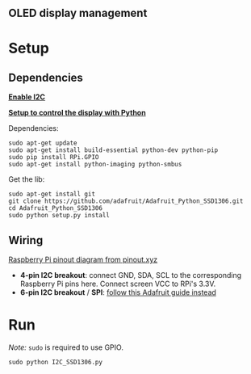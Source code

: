 OLED display management
-----

# Setup

## Dependencies

[**Enable I2C**](https://learn.adafruit.com/adafruits-raspberry-pi-lesson-4-gpio-setup/configuring-i2c)

[**Setup to control the display with Python**](https://learn.adafruit.com/adafruit-128x64-oled-bonnet-for-raspberry-pi/usage?view=all#usage)

Dependencies:
```
sudo apt-get update
sudo apt-get install build-essential python-dev python-pip
sudo pip install RPi.GPIO
sudo apt-get install python-imaging python-smbus
```

Get the lib:
```
sudo apt-get install git
git clone https://github.com/adafruit/Adafruit_Python_SSD1306.git
cd Adafruit_Python_SSD1306
sudo python setup.py install
```

## Wiring

[Raspberry Pi pinout diagram from pinout.xyz](https://pinout.xyz/)

+ **4-pin I2C breakout**: connect GND, SDA, SCL to the corresponding Raspberry Pi pins here. Connect screen VCC to RPi's 3.3V.
+ **6-pin I2C breakout** / **SPI**: [follow this Adafruit guide instead](https://learn.adafruit.com/ssd1306-oled-displays-with-raspberry-pi-and-beaglebone-black)


# Run

*Note:* `sudo` is required to use GPIO.

`sudo python I2C_SSD1306.py`

